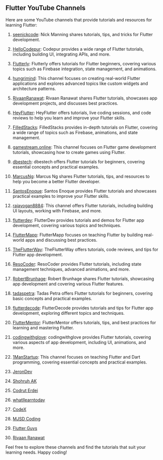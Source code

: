## Flutter YouTube Channels

Here are some YouTube channels that provide tutorials and resources for learning Flutter:

1. [seenickcode](https://www.youtube.com/@seenickcode): Nick Manning shares tutorials, tips, and tricks for Flutter development.

2. [HelloCodepur](https://www.youtube.com/@HelloCodepur): Codepur provides a wide range of Flutter tutorials, including building UI, integrating APIs, and more.

3. [Flutterly](https://www.youtube.com/@Flutterly): Flutterly offers tutorials for Flutter beginners, covering various topics such as Firebase integration, state management, and animations.

4. [hungrimind](https://www.youtube.com/@hungrimind): This channel focuses on creating real-world Flutter applications and explores advanced topics like custom widgets and architecture patterns.

5. [RivaanRanawat](https://www.youtube.com/@RivaanRanawat): Rivaan Ranawat shares Flutter tutorials, showcases app development projects, and discusses best practices.

6. [HeyFlutter](https://www.youtube.com/@HeyFlutter): HeyFlutter offers tutorials, live coding sessions, and code reviews to help you learn and improve your Flutter skills.

7. [FilledStacks](https://www.youtube.com/@FilledStacks): FilledStacks provides in-depth tutorials on Flutter, covering a wide range of topics such as Firebase, animations, and state management.

8. [gamestream.online](https://www.youtube.com/@gamestream.online): This channel focuses on Flutter game development tutorials, showcasing how to create games using Flutter.

9. [dbestech](https://www.youtube.com/@dbestech): dbestech offers Flutter tutorials for beginners, covering essential concepts and practical examples.

10. [MarcusNg](https://www.youtube.com/@MarcusNg): Marcus Ng shares Flutter tutorials, tips, and resources to help you become a better Flutter developer.

11. [SantosEnoque](https://www.youtube.com/@SantosEnoque): Santos Enoque provides Flutter tutorials and showcases practical examples to improve your Flutter skills.

12. [rajayogan8884](https://www.youtube.com/@rajayogan8884/): This channel offers Flutter tutorials, including building UI layouts, working with Firebase, and more.

13. [flutterdev](https://www.youtube.com/@flutterdev): FlutterDev provides tutorials and demos for Flutter app development, covering various topics and techniques.

14. [FlutterMapp](https://www.youtube.com/@FlutterMapp): FlutterMapp focuses on teaching Flutter by building real-world apps and discussing best practices.

15. [TheFlutterWay](https://www.youtube.com/@TheFlutterWay): TheFlutterWay offers tutorials, code reviews, and tips for Flutter app development.

16. [ResoCoder](https://www.youtube.com/@ResoCoder): ResoCoder provides Flutter tutorials, including state management techniques, advanced animations, and more.

17. [RobertBrunhage](https://www.youtube.com/@RobertBrunhage): Robert Brunhage shares Flutter tutorials, showcasing app development and covering various Flutter features.

18. [tadaspetra](https://www.youtube.com/@tadaspetra): Tadas Petra offers Flutter tutorials for beginners, covering basic concepts and practical examples.

19. [flutterdecode](https://www.youtube.com/@flutterdecode): FlutterDecode provides tutorials and tips for Flutter app development, exploring different topics and techniques.

20. [FlutterMentor](https://www.youtube.com/@FlutterMentor): FlutterMentor offers tutorials, tips, and best practices for learning and mastering Flutter.

21. [codingwithglove](https://www.youtube.com/@codingwithglove): codingwithglove provides Flutter tutorials, covering various aspects of app development, including UI, animations, and more.

22. [1ManStartup](https://www.youtube.com/@1ManStartup): This channel focuses on teaching Flutter and Dart programming, covering essential concepts and practical examples.
23. [JeronDev](https://www.youtube.com/@JeronDev)
24. [Shohruh AK](https://www.youtube.com/@shohruhak3521)
25. [Codrut Erdei](https://www.youtube.com/@codruterdei)
26. [whatIlearntoday](https://www.youtube.com/@whatilearntoday-gb9dr)
27. [CodeX](https://www.youtube.com/@CodeXdev)
28. [MJSD Coding](https://www.youtube.com/@MJSDCoding)
29. [Flutter Guys](https://www.youtube.com/@flutterguys)
30. [Rivaan Ranawat](https://www.youtube.com/@RivaanRanawat)

Feel free to explore these channels and find the tutorials that suit your learning needs. Happy coding!
